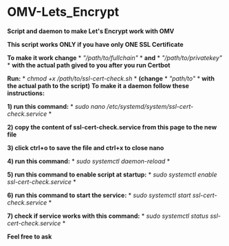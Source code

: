 # OMV-Lets_Encrypt
__Script and daemon to make Let's Encrypt work with OMV__

__This script works ONLY if you have only ONE SSL Certificate__

__To make it work change__ * *"/path/to/fullchain"* * __and__ * *"/path/to/privatekey"* * __with the actual path gived to you after you run Certbot__

__Run:__ * *chmod +x /path/to/ssl-cert-check.sh* * __(change__ * *"path/to"* * __with the actual path to the script)__
__To make it a daemon follow these instructions:__
  
  __1)  run this command:__
      * *sudo nano /etc/systemd/system/ssl-cert-check.service* *

  __2) copy the content of ssl-cert-check.service from this page to the new file__
     
  __3) click ctrl+o to save the file and ctrl+x to close nano__

  __4) run this command:__
     * *sudo systemctl daemon-reload* *

  __5) run this command to enable script at startup:__
     * *sudo systemctl enable ssl-cert-check.service* *

  __6) run this command to start the service:__
     * *sudo systemctl start ssl-cert-check.service* *

  __7) check if service works with this command:__
     * *sudo systemctl status ssl-cert-check.service* *

__Feel free to ask__

